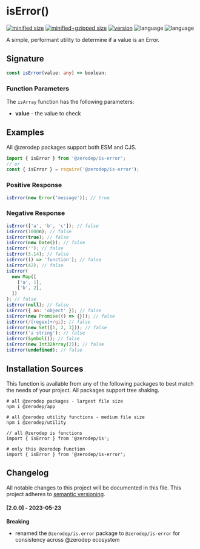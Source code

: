 # isError()

[![minified size](https://img.shields.io/bundlephobia/min/@zerodep/is-error?style=flat-square&color=blue)](https://bundlephobia.com/package/@zerodep/is-error)
[![minified+gzipped size](https://img.shields.io/bundlephobia/minzip/@zerodep/is-error?style=flat-square&color=blue)](https://bundlephobia.com/package/@zerodep/is-error)
[![version](https://img.shields.io/npm/v/@zerodep/is-error?style=flat-square&color=blue)](https://www.npmjs.com/package/@zerodep/is-error)
![language](https://img.shields.io/github/languages/top/cdepage/zerodep?style=flat-square)
![language](https://img.shields.io/badge/types-included-blue?style=flat-square)

A simple, performant utility to determine if a value is an Error.

## Signature

```typescript
const isError(value: any) => boolean;
```

### Function Parameters

The `isArray` function has the following parameters:

- **value** - the value to check

## Examples

All @zerodep packages support both ESM and CJS.

```javascript
import { isError } from '@zerodep/is-error';
// or
const { isError } = require('@zerodep/is-error');
```

### Positive Response

```javascript
isError(new Error('message')); // true
```

### Negative Response

```javascript
isError(['a', 'b', 'c']); // false
isError(1000n); // false
isError(true); // false
isError(new Date()); // false
isError(''); // false
isError(3.14); // false
isError(() => 'function'); // false
isError(42); // false
isError(
  new Map([
    ['a', 1],
    ['b', 2],
  ])
); // false
isError(null); // false
isError({ an: 'object' }); // false
isError(new Promise(() => {})); // false
isError(/[regex]+/gi); // false
isError(new Set([1, 2, 3])); // false
isError('a string'); // false
isError(Symbol()); // false
isError(new Int32Array(2)); // false
isError(undefined); // false
```

## Installation Sources

This function is available from any of the following packages to best match the needs of your project. All packages support tree shaking.

```shell
# all @zerodep packages - largest file size
npm i @zerodep/app

# all @zerodep utility functions - medium file size
npm i @zerodep/utility

// all @zerodep is functions
import { isError } from '@zerodep/is';

# only this @zerodep function
import { isError } from '@zerodep/is-error';
```

## Changelog

All notable changes to this project will be documented in this file. This project adheres to [semantic versioning](https://semver.org/spec/v2.0.0.html).

#### [2.0.0] - 2023-05-23

**Breaking**

- renamed the `@zerodep/is.error` package to `@zerodep/is-error` for consistency across @zerodep ecosystem
